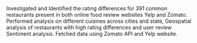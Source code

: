 # 

Investigated and Identified the rating differences for 391 common restaurants present in both online food review websites Yelp and Zomato. Performed analysis on different cuisines across cities and state, Geospatial analysis of restaurants with high rating differences and user review Sentiment analysis. Fetched data using Zomato API and Yelp website. 
